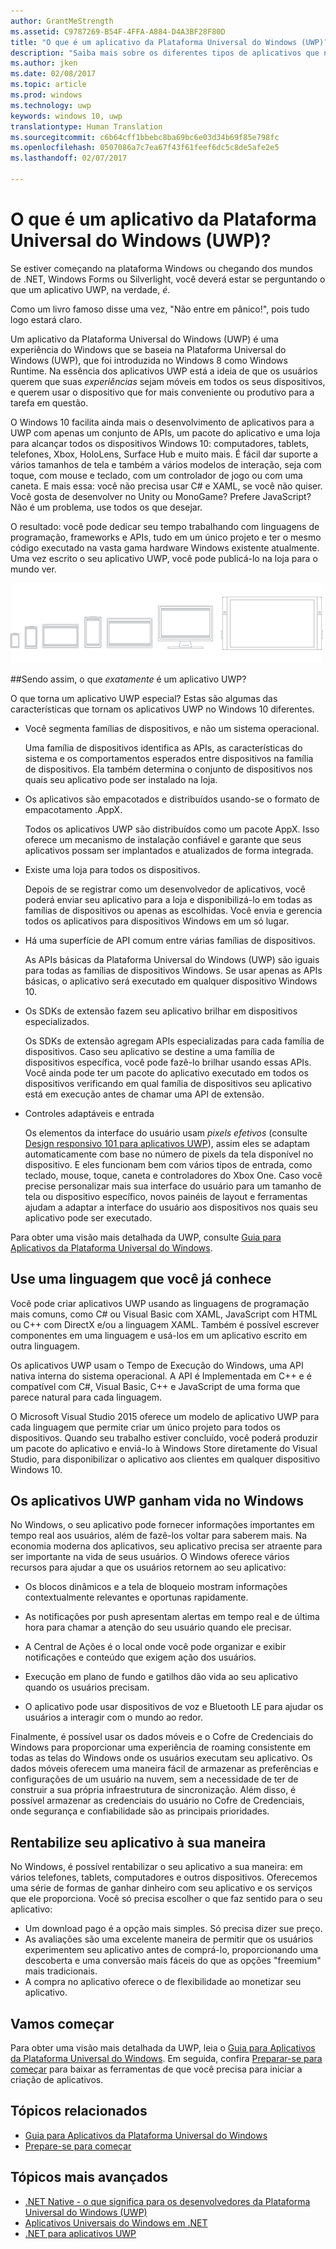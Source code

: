 ```yaml
---
author: GrantMeStrength
ms.assetid: C9787269-B54F-4FFA-A884-D4A3BF28F80D
title: "O que é um aplicativo da Plataforma Universal do Windows (UWP)?"
description: "Saiba mais sobre os diferentes tipos de aplicativos que nós chamamos de aplicativos Universais do Windows - aplicativos da Windows Store, aplicativos da Loja do Windows Phone e aplicativos do Windows Runtime."
ms.author: jken
ms.date: 02/08/2017
ms.topic: article
ms.prod: windows
ms.technology: uwp
keywords: windows 10, uwp
translationtype: Human Translation
ms.sourcegitcommit: c6b64cff1bbebc8ba69bc6e03d34b69f85e798fc
ms.openlocfilehash: 0507086a7c7ea67f43f61feef6dc5c8de5afe2e5
ms.lasthandoff: 02/07/2017

---
```


# <a name="whats-a-universal-windows-platform-uwp-app"></a>O que é um aplicativo da Plataforma Universal do Windows (UWP)?

Se estiver começando na plataforma Windows ou chegando dos mundos de .NET, Windows Forms ou Silverlight, você deverá estar se perguntando o que um aplicativo UWP, na verdade, *é*. 

Como um livro famoso disse uma vez, "Não entre em pânico!", pois tudo logo estará claro. 

Um aplicativo da Plataforma Universal do Windows (UWP) é uma experiência do Windows que se baseia na Plataforma Universal do Windows (UWP), que foi introduzida no Windows 8 como Windows Runtime. Na essência dos aplicativos UWP está a ideia de que os usuários querem que suas *experiências* sejam móveis em todos os seus dispositivos, e querem usar o dispositivo que for mais conveniente ou produtivo para a tarefa em questão.

O Windows 10 facilita ainda mais o desenvolvimento de aplicativos para a UWP com apenas um conjunto de APIs, um pacote do aplicativo e uma loja para alcançar todos os dispositivos Windows 10: computadores, tablets, telefones, Xbox, HoloLens, Surface Hub e muito mais. É fácil dar suporte a vários tamanhos de tela e também a vários modelos de interação, seja com toque, com mouse e teclado, com um controlador de jogo ou com uma caneta. E mais essa: você não precisa usar C# e XAML, se você não quiser. Você gosta de desenvolver no Unity ou MonoGame? Prefere JavaScript? Não é um problema, use todos os que desejar.

O resultado: você pode dedicar seu tempo trabalhando com linguagens de programação, frameworks e APIs, tudo em um único projeto e ter o mesmo código executado na vasta gama hardware Windows existente atualmente. Uma vez escrito o seu aplicativo UWP, você pode publicá-lo na loja para o mundo ver.

![Dispositivos Windows](images/1894834-hig-device-primer-01-500.png)

##<a name="so-what-exactly-is-a-uwp-app"></a>Sendo assim, o que *exatamente* é um aplicativo UWP?


O que torna um aplicativo UWP especial? Estas são algumas das características que tornam os aplicativos UWP no Windows 10 diferentes.

-   Você segmenta famílias de dispositivos, e não um sistema operacional.

    Uma família de dispositivos identifica as APIs, as características do sistema e os comportamentos esperados entre dispositivos na família de dispositivos. Ela também determina o conjunto de dispositivos nos quais seu aplicativo pode ser instalado na loja.

-   Os aplicativos são empacotados e distribuídos usando-se o formato de empacotamento .AppX.

    Todos os aplicativos UWP são distribuídos como um pacote AppX. Isso oferece um mecanismo de instalação confiável e garante que seus aplicativos possam ser implantados e atualizados de forma integrada.

-   Existe uma loja para todos os dispositivos.

    Depois de se registrar como um desenvolvedor de aplicativos, você poderá enviar seu aplicativo para a loja e disponibilizá-lo em todas as famílias de dispositivos ou apenas as escolhidas. Você envia e gerencia todos os aplicativos para dispositivos Windows em um só lugar.

-   Há uma superfície de API comum entre várias famílias de dispositivos.

    As APIs básicas da Plataforma Universal do Windows (UWP) são iguais para todas as famílias de dispositivos Windows. Se usar apenas as APIs básicas, o aplicativo será executado em qualquer dispositivo Windows 10.

-   Os SDKs de extensão fazem seu aplicativo brilhar em dispositivos especializados.

    Os SDKs de extensão agregam APIs especializadas para cada família de dispositivos. Caso seu aplicativo se destine a uma família de dispositivos específica, você pode fazê-lo brilhar usando essas APIs. Você ainda pode ter um pacote do aplicativo executado em todos os dispositivos verificando em qual família de dispositivos seu aplicativo está em execução antes de chamar uma API de extensão.

-   Controles adaptáveis e entrada

    Os elementos da interface do usuário usam *pixels efetivos* (consulte [Design responsivo 101 para aplicativos UWP](https://msdn.microsoft.com/library/windows/apps/Dn958435)), assim eles se adaptam automaticamente com base no número de pixels da tela disponível no dispositivo. E eles funcionam bem com vários tipos de entrada, como teclado, mouse, toque, caneta e controladores do Xbox One. Caso você precise personalizar mais sua interface do usuário para um tamanho de tela ou dispositivo específico, novos painéis de layout e ferramentas ajudam a adaptar a interface do usuário aos dispositivos nos quais seu aplicativo pode ser executado.

Para obter uma visão mais detalhada da UWP, consulte [Guia para Aplicativos da Plataforma Universal do Windows](universal-application-platform-guide.md).

## <a name="use-a-language-you-already-know"></a>Use uma linguagem que você já conhece


Você pode criar aplicativos UWP usando as linguagens de programação mais comuns, como C# ou Visual Basic com XAML, JavaScript com HTML ou C++ com DirectX e/ou a linguagem XAML. Também é possível escrever componentes em uma linguagem e usá-los em um aplicativo escrito em outra linguagem.

Os aplicativos UWP usam o Tempo de Execução do Windows, uma API nativa interna do sistema operacional. A API é Implementada em C++ e é compatível com C#, Visual Basic, C++ e JavaScript de uma forma que parece natural para cada linguagem.

O Microsoft Visual Studio 2015 oferece um modelo de aplicativo UWP para cada linguagem que permite criar um único projeto para todos os dispositivos. Quando seu trabalho estiver concluído, você poderá produzir um pacote do aplicativo e enviá-lo à Windows Store diretamente do Visual Studio, para disponibilizar o aplicativo aos clientes em qualquer dispositivo Windows 10.

## <a name="uwp-apps-come-to-life-on-windows"></a>Os aplicativos UWP ganham vida no Windows


No Windows, o seu aplicativo pode fornecer informações importantes em tempo real aos usuários, além de fazê-los voltar para saberem mais. Na economia moderna dos aplicativos, seu aplicativo precisa ser atraente para ser importante na vida de seus usuários. O Windows oferece vários recursos para ajudar a que os usuários retornem ao seu aplicativo:

-   Os blocos dinâmicos e a tela de bloqueio mostram informações contextualmente relevantes e oportunas rapidamente.
-   As notificações por push apresentam alertas em tempo real e de última hora para chamar a atenção do seu usuário quando ele precisar.

-   A Central de Ações é o local onde você pode organizar e exibir notificações e conteúdo que exigem ação dos usuários.

-   Execução em plano de fundo e gatilhos dão vida ao seu aplicativo quando os usuários precisam.

-   O aplicativo pode usar dispositivos de voz e Bluetooth LE para ajudar os usuários a interagir com o mundo ao redor.

Finalmente, é possível usar os dados móveis e o Cofre de Credenciais do Windows para proporcionar uma experiência de roaming consistente em todas as telas do Windows onde os usuários executam seu aplicativo. Os dados móveis oferecem uma maneira fácil de armazenar as preferências e configurações de um usuário na nuvem, sem a necessidade de ter de construir a sua própria infraestrutura de sincronização. Além disso, é possível armazenar as credenciais do usuário no Cofre de Credenciais, onde segurança e confiabilidade são as principais prioridades.

##  <a name="monetize-your-app-your-way"></a>Rentabilize seu aplicativo à sua maneira


No Windows, é possível rentabilizar o seu aplicativo a sua maneira: em vários telefones, tablets, computadores e outros dispositivos. Oferecemos uma série de formas de ganhar dinheiro com seu aplicativo e os serviços que ele proporciona. Você só precisa escolher o que faz sentido para o seu aplicativo:

-   Um download pago é a opção mais simples. Só precisa dizer sue preço.
-   As avaliações são uma excelente maneira de permitir que os usuários experimentem seu aplicativo antes de comprá-lo, proporcionando uma descoberta e uma conversão mais fáceis do que as opções "freemium" mais tradicionais.
-   A compra no aplicativo oferece o de flexibilidade ao monetizar seu aplicativo.

## <a name="lets-get-started"></a>Vamos começar


Para obter uma visão mais detalhada da UWP, leia o [Guia para Aplicativos da Plataforma Universal do Windows](universal-application-platform-guide.md). Em seguida, confira [Preparar-se para começar](get-set-up.md) para baixar as ferramentas de que você precisa para iniciar a criação de aplicativos.

## <a name="related-topics"></a>Tópicos relacionados


* [Guia para Aplicativos da Plataforma Universal do Windows](universal-application-platform-guide.md)
* [Prepare-se para começar](get-set-up.md)

## <a name="more-advanced-topics"></a>Tópicos mais avançados

* [.NET Native - o que significa para os desenvolvedores da Plataforma Universal do Windows (UWP)](https://blogs.windows.com/buildingapps/2015/08/20/net-native-what-it-means-for-universal-windows-platform-uwp-developers/#TYsD3tJuBJpK3Hc7.97)
* [Aplicativos Universais do Windows em .NET](https://blogs.msdn.microsoft.com/dotnet/2015/07/30/universal-windows-apps-in-net)
* [.NET para aplicativos UWP](https://msdn.microsoft.com/en-us/library/mt185501.aspx)

